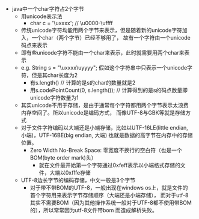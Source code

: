 * java中一个char字符占2个字节
    * 用unicode表示法
        * char c = '\uxxxx'; // \u0000-\uffff
    * 传统unicode字符均能用两个字节来表示，但是随着新的unicode字符加入，一个char（两个字节）已经不够用了，
        故有一个字符由一个unicode码点来表示
    * 即有些unicode字符不能由一个char来表示，此时就需要用两个char来表示
    * e.g. String s = "\uxxxx\uyyyy"; 假如这个字符串中只表示一个unicode字符，但是其char长度为2
        * 有s.length() // 计算的是s的char的数量就是2
        * 用s.codePointCount(0, s.length()); // 计算得到的是s的码点数量即unicode字符数量为1
    * 其实unicode不用于存储，是由于通常每个字符都用两个字节表示太浪费内存空间了。所以unicode是编码方式，
        而像UTF-8与GBK等就是存储方式
    * 对于文件字符编码以大端还是小端存储，比如以UTF-16LE(little endian, 小端)，UTF-16BE(big endian, 大端)
        也就是数据的高字节在内存中的存储位置。
        * Zero Width No-Break Space: 零宽度不换行的空白符（也是一个BOM(byte order mark)头）
            * 就在文件最开始第一个字符通过0xfeff表示以小端格式存储的文件，大端以0xfffe存储
    * UTF-8边长字节的编码存储，中文一般是3个字节
        * 对于带不带BOM的UTF-8，一般出现在windows os上，就是文件的首个字符用来表示字节存储顺序（大端还是小端存储），
            而对于utf-8其实不需要BOM（因为其他操作系统一般对于UTF-8都不使用带BOM的），所以常常因为utf-8文件带bom
            而造成解析失败。
        
        
